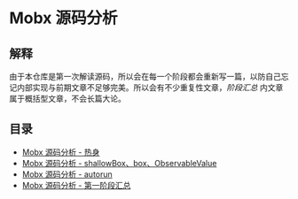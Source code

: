 # Mobx 源码分析

## 解释

由于本仓库是第一次解读源码，所以会在每一个阶段都会重新写一篇，以防自己忘记内部实现与前期文章不足够完美。所以会有不少重复性文章，*阶段汇总* 内文章属于概括型文章，不会长篇大论。

## 目录

- [Mobx 源码分析 - 热身](./20190821.md)
- [Mobx 源码分析 - shallowBox、box、ObservableValue](./20190822.md)
- [Mobx 源码分析 - autorun](./20190825.md)
- [Mobx 源码分析 - 第一阶段汇总](./20190827.md)
